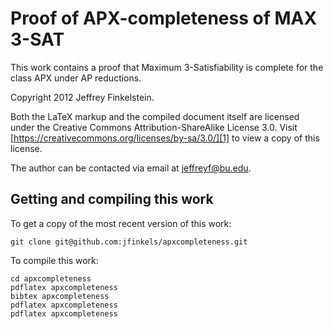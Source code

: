 Proof of APX-completeness of MAX 3-SAT
======================================

This work contains a proof that Maximum 3-Satisfiability is complete for the
class APX under AP reductions.

Copyright 2012 Jeffrey Finkelstein.

Both the LaTeX markup and the compiled document itself are licensed under the
Creative Commons Attribution-ShareAlike License 3.0. Visit
[https://creativecommons.org/licenses/by-sa/3.0/][1] to view a copy of this
license.

The author can be contacted via email at <jeffreyf@bu.edu>.

[1]: https://creativecommons.org/licenses/by-sa/3.0/

## Getting and compiling this work ##

To get a copy of the most recent version of this work:

    git clone git@github.com:jfinkels/apxcompleteness.git

To compile this work:

    cd apxcompleteness
    pdflatex apxcompleteness
    bibtex apxcompleteness
    pdflatex apxcompleteness
    pdflatex apxcompleteness
